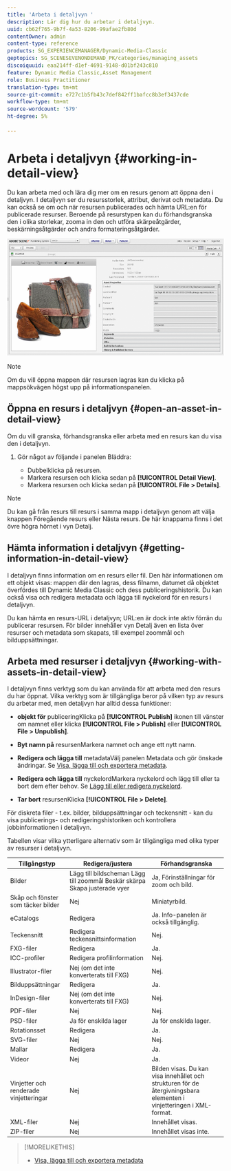 ```yaml
---
title: 'Arbeta i detaljvyn '
description: Lär dig hur du arbetar i detaljvyn.
uuid: cb62f765-9b7f-4a53-8206-99afae2fb80d
contentOwner: admin
content-type: reference
products: SG_EXPERIENCEMANAGER/Dynamic-Media-Classic
geptopics: SG_SCENESEVENONDEMAND_PK/categories/managing_assets
discoiquuid: eaa214ff-d1ef-4691-9148-d01bf243c810
feature: Dynamic Media Classic,Asset Management
role: Business Practitioner
translation-type: tm+mt
source-git-commit: e727c1b5fb43c7def842ff1bafcc8b3ef3437cde
workflow-type: tm+mt
source-wordcount: '579'
ht-degree: 5%

---
```



# Arbeta i detaljvyn {#working-in-detail-view}

Du kan arbeta med och lära dig mer om en resurs genom att öppna den i detaljvyn. I detaljvyn ser du resursstorlek, attribut, derivat och metadata. Du kan också se om och när resursen publicerades och hämta URL:en för publicerade resurser. Beroende på resurstypen kan du förhandsgranska den i olika storlekar, zooma in den och utföra skärpeåtgärder, beskärningsåtgärder och andra formateringsåtgärder.

<!-- 

Comment Type: remark
Last Modified By: Rick Brough (rbrough@adobe.com)
Last Modified Date: 2018-06-14T13:52:46.623-0400

<p>as_detail_view_popup.png found in Downloads on local in folder "scene7-images"</p>

 -->

![Detaljvy](/help/assets/image_0.img.png)

>[!NOTE]
>
>Om du vill öppna mappen där resursen lagras kan du klicka på mappsökvägen högst upp på informationspanelen.

## Öppna en resurs i detaljvyn {#open-an-asset-in-detail-view}

Om du vill granska, förhandsgranska eller arbeta med en resurs kan du visa den i detaljvyn.

1. Gör något av följande i panelen Bläddra:

   * Dubbelklicka på resursen.
   * Markera resursen och klicka sedan på **[!UICONTROL Detail View]**.
   * Markera resursen och klicka sedan på **[!UICONTROL File > Details]**.

>[!NOTE]
>
>Du kan gå från resurs till resurs i samma mapp i detaljvyn genom att välja knappen Föregående resurs eller Nästa resurs. De här knapparna finns i det övre högra hörnet i vyn Detalj.

## Hämta information i detaljvyn {#getting-information-in-detail-view}

I detaljvyn finns information om en resurs eller fil. Den här informationen om ett objekt visas: mappen där den lagras, dess filnamn, datumet då objektet överfördes till Dynamic Media Classic och dess publiceringshistorik. Du kan också visa och redigera metadata och lägga till nyckelord för en resurs i detaljvyn.

Du kan hämta en resurs-URL i detaljvyn; URL:en är dock inte aktiv förrän du publicerar resursen. För bilder innehåller vyn Detalj även en lista över resurser och metadata som skapats, till exempel zoommål och bilduppsättningar.

## Arbeta med resurser i detaljvyn {#working-with-assets-in-detail-view}

I detaljvyn finns verktyg som du kan använda för att arbeta med den resurs du har öppnat. Vilka verktyg som är tillgängliga beror på vilken typ av resurs du arbetar med, men detaljvyn har alltid dessa funktioner:

* **objekt för**
publiceringKlicka på  **[!UICONTROL Publish]** ikonen till vänster om namnet eller klicka  **[!UICONTROL File > Publish]** eller  **[!UICONTROL File > Unpublish]**.

* **Byt namn på**
resursenMarkera namnet och ange ett nytt namn.

* **Redigera och lägga till**
metadataVälj panelen Metadata och gör önskade ändringar. Se [Visa, lägga till och exportera metadata](/help/viewing-adding-exporting-metadata.md).

* **Redigera och lägga till**
nyckelordMarkera nyckelord och lägg till eller ta bort dem efter behov. Se [Lägg till eller redigera nyckelord](/help/viewing-adding-exporting-metadata.md).

* **Tar bort**
resursenKlicka  **[!UICONTROL File > Delete]**.

För diskreta filer - t.ex. bilder, bilduppsättningar och teckensnitt - kan du visa publicerings- och redigeringshistoriken och kontrollera jobbinformationen i detaljvyn.

Tabellen visar vilka ytterligare alternativ som är tillgängliga med olika typer av resurser i detaljvyn.

| Tillgångstyp | Redigera/justera | Förhandsgranska |
|--- |--- |--- |
| Bilder | Lägg till bildscheman Lägg till zoommål Beskär skärpa Skapa justerade vyer | Ja, Förinställningar för zoom och bild. |
| Skåp och fönster som täcker bilder | Nej | Miniatyrbild. |
| eCatalogs | Redigera | Ja. Info-panelen är också tillgänglig. |
| Teckensnitt | Redigera teckensnittsinformation | Nej. |
| FXG-filer | Redigera | Ja. |
| ICC-profiler | Redigera profilinformation | Nej. |
| Illustrator-filer | Nej (om det inte konverterats till FXG) | Nej. |
| Bilduppsättningar | Redigera | Ja. |
| InDesign-filer | Nej (om det inte konverterats till FXG) | Nej. |
| PDF-filer | Nej | Nej. |
| PSD-filer | Ja för enskilda lager | Ja för enskilda lager. |
| Rotationsset | Redigera | Ja. |
| SVG-filer | Nej | Nej. |
| Mallar | Redigera | Ja. |
| Videor | Nej | Ja. |
| Vinjetter och renderade vinjetteringar | Nej | Bilden visas. Du kan visa innehållet och strukturen för de återgivningsbara elementen i vinjetteringen i XML-format. |
| XML-filer | Nej | Innehållet visas. |
| ZIP-filer | Nej | Innehållet visas inte. |

>[!MORELIKETHIS]
>
>* [Visa, lägga till och exportera metadata](viewing-adding-exporting-metadata.md#viewing_adding_and_exporting_metadata)

